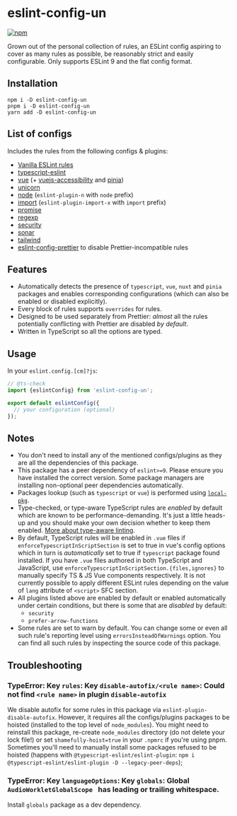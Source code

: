# eslint-config-un

[![npm](https://img.shields.io/npm/v/eslint-config-un)](https://www.npmjs.com/package/eslint-config-un)

Grown out of the personal collection of rules, an ESLint config aspiring to cover as many rules as possible, be reasonably strict and easily configurable. Only supports ESLint 9 and the flat config format.

## Installation

```shell
npm i -D eslint-config-un
pnpm i -D eslint-config-un
yarn add -D eslint-config-un
```

## List of configs

Includes the rules from the following configs & plugins:
- [Vanilla ESLint rules](https://eslint.org/docs/latest/rules/)
- [typescript-eslint](https://typescript-eslint.io/rules/)
- [vue](https://eslint.vuejs.org/rules/) (+ [vuejs-accessibility](https://www.npmjs.com/package/eslint-plugin-vuejs-accessibility) and [pinia](https://www.npmjs.com/package/eslint-plugin-pinia))
- [unicorn](https://www.npmjs.com/package/eslint-plugin-unicorn)
- [node](https://www.npmjs.com/package/eslint-plugin-n) (`eslint-plugin-n` with `node` prefix)
- [import](https://www.npmjs.com/package/eslint-plugin-import-x) (`eslint-plugin-import-x` with `import` prefix)
- [promise](https://www.npmjs.com/package/eslint-plugin-promise)
- [regexp](https://www.npmjs.com/package/eslint-plugin-regexp)
- [security](https://www.npmjs.com/package/eslint-plugin-security)
- [sonar](https://www.npmjs.com/package/eslint-plugin-sonarjs)
- [tailwind](https://www.npmjs.com/package/eslint-plugin-tailwindcss)
- [eslint-config-prettier](https://www.npmjs.com/package/eslint-config-prettier) to disable Prettier-incompatible rules

## Features

- Automatically detects the presence of `typescript`, `vue`, `nuxt` and `pinia` packages and enables corresponding configurations (which can also be enabled or disabled explicitly).
- Every block of rules supports `overrides` for rules.
- Designed to be used separately from Prettier: *almost* all the rules potentially conflicting with Prettier are disabled *by default*.
- Written in TypeScript so all the options are typed.

## Usage

In your `eslint.config.[cm]?js`:

```js
// @ts-check
import {eslintConfig} from 'eslint-config-un';

export default eslintConfig({
  // your configuration (optional)
});
```

## Notes

- You don't need to install any of the mentioned configs/plugins as they are all the dependencies of this package.
- This package has a peer dependency of `eslint>=9`. Please ensure you have installed the correct version. Some package managers are installing non-optional peer dependencies automatically.
- Packages lookup (such as `typescript` or `vue`) is performed using [`local-pkg`](https://www.npmjs.com/package/local-pkg).
- Type-checked, or type-aware TypeScript rules are *enabled* by default which are known to be performance-demanding. It's just a little heads-up and you should make your own decision whether to keep them enabled. [More about type-aware linting](https://typescript-eslint.io/getting-started/typed-linting).
- By default, TypeScript rules will be enabled in `.vue` files if `enforceTypescriptInScriptSection` is set to true in vue's config options which in turn is *automatically* set to true if `typescript` package found installed. If you have `.vue` files authored in both TypeScript and JavaScript, use `enforceTypescriptInScriptSection.{files,ignores}` to manually specify TS & JS Vue components respectively. It is not currently possible to apply different ESLint rules depending on the value of `lang` attribute of `<script>` SFC section.
- All plugins listed above are enabled by default or enabled automatically under certain conditions, but there is some that are *disabled* by default:
  - `security`
  - `prefer-arrow-functions`
- Some rules are set to warn by default. You can change some or even all such rule's reporting level using `errorsInsteadOfWarnings` option. You can find all such rules by inspecting the source code of this package.

## Troubleshooting

### TypeError: Key `rules`: Key `disable-autofix/<rule name>`: Could not find `<rule name>` in plugin `disable-autofix`

We disable autofix for some rules in this package via `eslint-plugin-disable-autofix`. However, it requires all the configs/plugins packages to be hoisted (installed to the top level of `node_modules`). You might need to reinstall this package, re-create `node_modules` directory (do not delete your lock file!) or set `shamefully-hoist=true` in your `.npmrc` if you're using pnpm. Sometimes you'll need to manually install some packages refused to be hoisted (happens with `@typescript-eslint/eslint-plugin`: `npm i @typescript-eslint/eslint-plugin -D --legacy-peer-deps`);

### TypeError: Key `languageOptions`: Key `globals`: Global `AudioWorkletGlobalScope ` has leading or trailing whitespace.

Install `globals` package as a dev dependency.